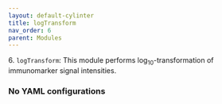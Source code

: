 ```yaml
---
layout: default-cylinter
title: logTransform
nav_order: 6
parent: Modules
---
```


6\. `logTransform`: This module performs log<sub>10</sub>-transformation of immunomarker signal intensities.

### No YAML configurations
